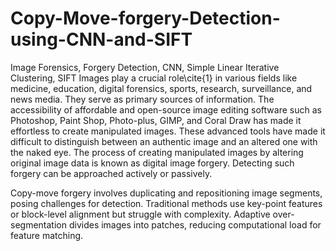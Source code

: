 # Copy-Move-forgery-Detection-using-CNN-and-SIFT
Image Forensics, Forgery Detection, CNN, Simple Linear Iterative Clustering, SIFT
Images play a crucial role\cite{1} in various fields like medicine, education, digital forensics, sports, research, surveillance, and news media.
They serve as primary sources of information. The accessibility of affordable and open-source image editing software such as Photoshop, Paint Shop, Photo-plus, GIMP, and Coral Draw has made it effortless to create manipulated images. 
These advanced tools have made it difficult to distinguish between an authentic image and an altered one with the naked eye. 
The process of creating manipulated images by altering original image data is known as digital image forgery. Detecting such forgery can be approached actively or passively.

Copy-move forgery involves duplicating and repositioning image segments, posing challenges for detection.
Traditional methods use key-point features or block-level alignment but struggle with complexity. 
Adaptive over-segmentation divides images into patches, reducing computational load for feature matching.

